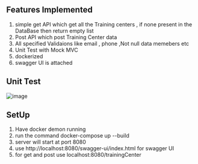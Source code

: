 ## Features Implemented 

1) simple get API which get all the Training centers , if none present in the DataBase then return empty list 
 2) Post API which post Training Center data 
3) All specified Validaions like email , phone  ,Not null  data memebers etc 
4) Unit Test with Mock MVC 
5) dockerized 
6) swagger UI is attached 

## Unit Test 
![image](https://github.com/Abhijeet103/Backend_Traini8_Abhijeet_Jha/assets/93581505/593ad915-a67e-4163-8b9a-8434450bb0ea)



## SetUp 

1) Have docker demon running 
2) run the command  docker-compose up --build     
3) server will  start at port 8080
4) use  http://localhost:8080/swagger-ui/index.html  for swagger UI
5) for get and post use localhost:8080/trainingCenter
